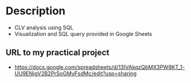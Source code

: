 # Description
- CLV analysis using SQL
- Visualization and SQL query provided in Google Sheets

## URL to my practical project
- https://docs.google.com/spreadsheets/d/13IVAkqzQbMX3PW8KT_1-UU9ENjgV2B2PrSoGMyFsdMc/edit?usp=sharing